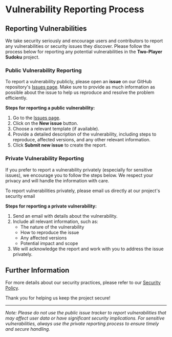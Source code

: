 # Vulnerability Reporting Process

## Reporting Vulnerabilities

We take security seriously and encourage users and contributors to report any vulnerabilities or security issues they discover. Please follow the process below for reporting any potential vulnerabilities in the **Two-Player Sudoku** project.

### Public Vulnerability Reporting

To report a vulnerability publicly, please open an **issue** on our GitHub repository's [Issues page](https://github.com/isabelramirez10/Two-Player-Sudoku/issues). Make sure to provide as much information as possible about the issue to help us reproduce and resolve the problem efficiently. 

**Steps for reporting a public vulnerability:**
1. Go to the [Issues page](https://github.com/isabelramirez10/Two-Player-Sudoku/issues).
2. Click on the **New issue** button.
3. Choose a relevant template (if available).
4. Provide a detailed description of the vulnerability, including steps to reproduce, affected versions, and any other relevant information.
5. Click **Submit new issue** to create the report.

### Private Vulnerability Reporting

If you prefer to report a vulnerability privately (especially for sensitive issues), we encourage you to follow the steps below. We respect your privacy and will handle the information with care.

To report vulnerabilities privately, please email us directly at our project's security email

**Steps for reporting a private vulnerability:**
1. Send an email with details about the vulnerability.
2. Include all relevant information, such as:
   - The nature of the vulnerability
   - How to reproduce the issue
   - Any affected versions
   - Potential impact and scope
3. We will acknowledge the report and work with you to address the issue privately.

## Further Information

For more details about our security practices, please refer to our [Security Policy](https://github.com/isabelramirez10/Two-Player-Sudoku/security/policy). 

Thank you for helping us keep the project secure!

---

*Note: Please do not use the public issue tracker to report vulnerabilities that may affect user data or have significant security implications. For sensitive vulnerabilities, always use the private reporting process to ensure timely and secure handling.*
